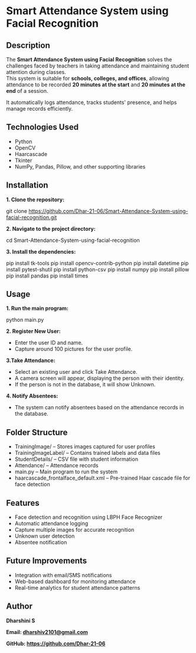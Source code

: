 # Smart Attendance System using Facial Recognition

## Description
The **Smart Attendance System using Facial Recognition** solves the challenges faced by teachers in taking attendance and maintaining student attention during classes.  
This system is suitable for **schools, colleges, and offices**, allowing attendance to be recorded **20 minutes at the start** and **20 minutes at the end** of a session.  

It automatically logs attendance, tracks students' presence, and helps manage records efficiently.

## Technologies Used
- Python  
- OpenCV  
- Haarcascade  
- Tkinter  
- NumPy, Pandas, Pillow, and other supporting libraries  

## Installation

**1. Clone the repository:**

git clone https://github.com/Dhar-21-06/Smart-Attendance-System-using-facial-recognition.git

**2. Navigate to the project directory:**

cd Smart-Attendance-System-using-facial-recognition

**3. Install the dependencies:**

pip install tk-tools
pip install opencv-contrib-python
pip install datetime
pip install pytest-shutil
pip install python-csv
pip install numpy
pip install pillow
pip install pandas
pip install times


## Usage
**1. Run the main program:**

python main.py

**2. Register New User:**

- Enter the user ID and name.
- Capture around 100 pictures for the user profile.

**3.Take Attendance:**

- Select an existing user and click Take Attendance.
- A camera screen will appear, displaying the person with their identity.
- If the person is not in the database, it will show Unknown.

**4. Notify Absentees:**

- The system can notify absentees based on the attendance records in the database.

## Folder Structure

- TrainingImage/ – Stores images captured for user profiles
- TrainingImageLabel/ – Contains trained labels and data files
- StudentDetails/ – CSV file with student information
- Attendance/ – Attendance records
- main.py – Main program to run the system
- haarcascade_frontalface_default.xml – Pre-trained Haar cascade file for face detection

## Features

- Face detection and recognition using LBPH Face Recognizer
- Automatic attendance logging
- Capture multiple images for accurate recognition
- Unknown user detection
- Absentee notification

## Future Improvements
- Integration with email/SMS notifications
- Web-based dashboard for monitoring attendance
- Real-time analytics for student attendance patterns

## Author
**Dharshini S**

**Email: dharshiv2101@gmail.com**

**GitHub: https://github.com/Dhar-21-06**
